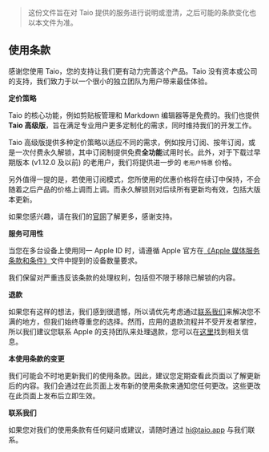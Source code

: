 > 这份文件旨在对 Taio 提供的服务进行说明或澄清，之后可能的条款变化也以本文件为准。

## 使用条款

感谢您使用 Taio，您的支持让我们更有动力完善这个产品。Taio 没有资本或公司的支持，我们致力于以一个很小的独立团队为用户带来最佳体验。

**定价策略**

Taio 的核心功能，例如剪贴板管理和 Markdown 编辑器等是免费的。我们也提供 **Taio 高级版**，旨在满足专业用户更多定制化的需求，同时维持我们的开发工作。

Taio 高级版提供多种定价策略以适应不同的需求，例如按月订阅、按年订阅，或是一次付费永久解锁，其中订阅制提供免费**全功能**试用时长。此外，对于下载过早期版本 (v1.12.0 及以前) 的老用户，我们将提供进一步的 `老用户特惠` 价格。

另外值得一提的是，若使用订阅模式，您所使用的优惠价格将在续订中保持，不会随着之后产品的价格上调而上调。而永久解锁则对后续所有更新均有效，包括大版本更新。

如果您感兴趣，请在我们的[官网](https://taio.app/cn/#pricing)了解更多，感谢支持。

**服务可用性**

当您在多台设备上使用同一 Apple ID 时，请遵循 Apple 官方在[《Apple 媒体服务条款和条件》](https://www.apple.com/legal/internet-services/itunes/cn/terms.html)文件中提到的设备数量要求。

我们保留对严重违反该条款的处理权利，包括但不限于移除已解锁的内容。

**退款**

如果您有这样的想法，我们感到很遗憾，所以请优先考虑通过[联系我们](mailto:hi@taio.app)来解决您不满的地方，但我们始终尊重您的选择。然而，应用的退款流程并不受开发者掌控，所以我们建议您联系 Apple 的支持团队来处理退款，您可以在[这里](https://support.apple.com/zh-cn/HT204084)找到相关信息。

**本使用条款的变更**

我们可能会不时地更新我们的使用条款。因此，建议您定期查看此页面以了解更新后的内容。我们会通过在此页面上发布新的使用条款来通知您任何更改。这些更改在此页面上发布后立即生效。

**联系我们**

如果您对我们的使用条款有任何疑问或建议，请随时通过 hi@taio.app 与我们联系。